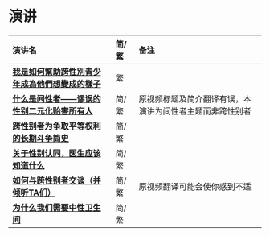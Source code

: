 # 演讲

| 演讲名 | 简/繁 | 备注 |
| :--- | :--- | :--- |
| [**我是如何幫助跨性別青少年成為他們想變成的樣子**](https://www.ted.com/talks/norman_spack_how_i_help_transgender_teens_become_who_they_want_to_be?language=zh-tw#t-8453) | 繁 |  |
| [**什么是间性者——谬误的性别二元化贻害所有人**](https://www.ted.com/talks/susannah_temko_what_it_means_to_be_intersex?language=zh-cn#t-58084) | 简/繁 | 原视频标题及简介翻译有误，本演讲为间性者主题而非跨性别者 |
| [**跨性别者为争取平等权利的长期斗争简史**](https://www.ted.com/talks/samy_nour_younes_a_short_history_of_trans_people_s_long_fight_for_equality?language=zh-cn) | 简/繁 |  |
| [**关于性别认同，医生应该知道什么**](https://www.ted.com/talks/kristie_overstreet_what_doctors_should_know_about_gender_identity?language=zh-cn) | 简/繁 |  |
| [**如何与跨性别者交谈（并倾听TA们）**](https://www.ted.com/talks/jackson_bird_how_to_talk_and_listen_to_transgender_people/transcript?language=zh-cn) | 简/繁 | 原视频翻译可能会使你感到不适 |
| [**为什么我们需要中性卫生间**](https://www.ted.com/talks/ivan_coyote_why_we_need_gender_neutral_bathrooms/transcript?language=zh-cn#t-131533) | 简/繁 |  |



